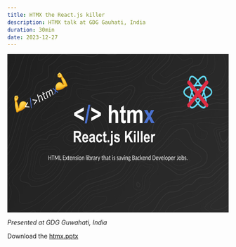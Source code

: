 ```yaml
---
title: HTMX the React.js killer
description: HTMX talk at GDG Gauhati, India
duration: 30min
date: 2023-12-27
---
```

<div style="display: flex; justify-content: center;">
<img width="640" height="360" src='../../../../public/talk-assets/htmx-images-0.jpg' alt="Presentaion Poster" />
</div>

<i>Presented at GDG Guwahati, India</i>

<p>
    Download the <a href="../../../../assets/htmx.pptx" download="htmx.pptx">htmx.pptx</a>
</p>
